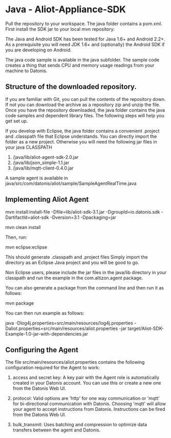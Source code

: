 Java - Aliot-Appliance-SDK
==========================

Pull the repository to your workspace. The java folder contains a pom.xml.
First install the SDK jar to your local mvn repository:

The Java and Android SDK has been tested for Java 1.6+ and Android 2.2+. As a prerequisite you will need JDK 1.6+ and (optionally) the Android SDK if you are developing on Android.

The java code sample is available in the java subfolder. The sample code creates a thing that sends CPU and memory usage readings from your machine to Datonis.

Structure of the downloaded repository.
------------------------------------------

If you are familiar with Git, you can pull the contents of the repository down. If not you can download the archive as a repository zip and unzip the file. Once you have the repository downloaded, the java folder contains the java code samples and dependent library files. The following steps will help you get set up.

If you develop with Eclipse, the java folder contains a convenient .project and .classpath file that Eclipse understands. You can directly import the
folder as a new project. Otherwise you will need the following jar files in your java CLASSPATH
1. /java/lib/aliot-agent-sdk-2.0.jar
2. /java/lib/json_simple-1.1.jar
3. /java/lib/mqtt-client-0.4.0.jar

A sample agent is available in java/src/com/datonis/aliot/sample/SampleAgentRealTime.java

Implementing Aliot Agent
------------------------

mvn install:install-file -Dfile=lib/aliot-sdk-3.1.jar -DgroupId=io.datonis.sdk -DartifactId=aliot-sdk -Dversion=3.1 -Dpackaging=jar

mvn clean install

Then, run:

mvn eclipse:eclipse

This should generate .classpath and .project files
Simply import the directory as an Eclipse Java project and you will be good to go.

Non Eclipse users, please include the jar files in the java/lib directory in your classpath and run the example
in the com.altizon.agent package.

You can also generate a package from the command line and then run it as follows:

mvn package

You can then run example as follows:

java -Dlog4j.properties=src/main/resources/log4j.properties -Daliot.properties=src/main/resources/aliot.properties -jar target/Aliot-SDK-Example-1.0-jar-with-dependencies.jar

Configuring the Agent
---------------------

The file src/main/resources/aliot.properties contains the following configuration required for the Agent to work:

1) access and secret key: A key pair with the Agent role is automatically created in your Datonis account. You can use this or create a new one from the Datonis Web UI.

2) protocol: Valid options are 'http' for one way communication or 'mqtt' for bi-directional communication with Datonis. Choosing 'mqtt' will allow your agent to accept instructions from Datonis. Instructions can be fired from the Datonis Web UI.

3) bulk_transmit: Uses batching and compression to optimize data transfers between the agent and Datonis.